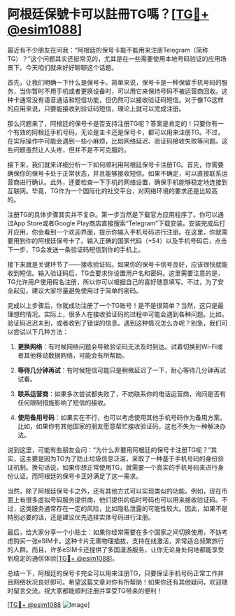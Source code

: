# 阿根廷保號卡可以註冊TG嗎？[[TG💪+ @esim1088](https://t.me/s/esim1088)]

最近有不少朋友在问我：“阿根廷的保号卡能不能用来注册Telegram（简称TG）？”这个问题其实还挺常见的，尤其是在一些需要使用本地号码验证的应用场景下。今天咱们就来好好聊聊这个话题。

首先，让我们明确一下什么是保号卡。简单来说，保号卡是一种保留手机号码的服务，当你暂时不用手机或者更换设备时，可以用它来保持号码不被运营商回收。这种卡通常没有语音通话和短信功能，但仍然可以接收验证码短信。对于像TG这样的应用来说，只要能接收到验证码短信，理论上就可以完成注册。

那么问题来了，阿根廷的保号卡是否支持注册TG呢？答案是肯定的！只要你有一个有效的阿根廷手机号码，无论是主卡还是保号卡，都可以用来注册TG。不过，在实际操作中可能会遇到一些小麻烦，比如网络延迟、验证码接收失败等问题。这些问题虽然让人头疼，但并不是不可克服的。

接下来，我们就来详细分析一下如何顺利用阿根廷保号卡注册TG。首先，你需要确保你的保号卡处于正常状态，并且能够接收短信。如果不确定，可以直接联系运营商进行确认。此外，还要检查一下手机的网络设置，确保手机能够稳定地连接到互联网。毕竟，TG作为一个国际化的社交平台，对网络环境的要求还是比较高的。

注册TG的具体步骤其实并不复杂。第一步当然是下载官方应用程序了。你可以通过App Store或者Google Play商店直接搜索“Telegram”下载安装。安装完成后打开应用，你会看到一个欢迎界面，提示你输入手机号码进行注册。在这里，你就需要用到你的阿根廷保号卡了。输入正确的国家代码（+54）以及手机号码后，点击下一步，TG会发送一条验证码短信到你的手机上。

接下来就是关键环节了——接收验证码。如果你的保号卡信号良好，应该很快就能收到短信。输入验证码后，TG会要求你设置用户名和密码。这里需要注意的是，TG允许用户使用假名注册，所以你可以根据自己的喜好随意填写。不过，为了安全起见，建议大家尽量避免使用过于简单的密码。

完成以上步骤后，你就成功注册了一个TG账号！是不是很简单？当然，这只是最理想的情况。实际上，很多人在接收验证码的过程中可能会遇到各种问题。比如，验证码迟迟未到，或者收到了错误的信息。遇到这种情况怎么办呢？别急，我们可以尝试以下几种方法：

1. **更换网络**：有时候网络问题会导致验证码无法及时到达。试着切换到Wi-Fi或者其他移动数据网络，可能会有所帮助。
   
2. **等待几分钟再试**：有时候短信可能只是稍微延迟了一下，耐心等待几分钟再试试看。

3. **联系运营商**：如果多次尝试都失败了，不妨联系你的电话运营商，询问是否有任何限制措施影响了短信的接收。

4. **使用备用号码**：如果实在不行，也可以考虑使用其他手机号码作为备用方案。比如，如果你有其他国家的朋友愿意帮忙接收验证码，这也不失为一种解决办法。

说到这里，可能有些朋友会问：“为什么非要用阿根廷的保号卡注册TG呢？”其实，这主要是因为TG为了防止垃圾信息泛滥，采取了一种基于手机号码的身份验证机制。换句话说，如果你想正常使用TG，就需要一个真实的手机号码来进行身份认证。而阿根廷的保号卡正好满足了这一需求。

当然，除了阿根廷保号卡之外，还有其他方式可以实现类似的功能。例如，现在市面上有很多虚拟号码服务提供商，他们提供的临时号码也可以用来接收验证码。不过，这类服务通常存在一定的风险，比如隐私泄露的可能性较大。因此，如果不是特别必要的话，还是建议优先选择实体号码进行注册。

最后，给大家分享一个小贴士：如果你经常需要在多个国家之间切换使用，不妨考虑购买一张eSIM卡。这种卡片无需物理插拔，支持在线激活，非常适合频繁旅行的人群。而且，许多eSIM卡还提供了多国漫游服务，让你无论身处何地都能享受到稳定的通信体验[[TG💪+ @esim1088](https://t.me/s/esim1088)]。

总结一下，阿根廷的保号卡完全可以用来注册TG，只要保证手机号码正常工作并且网络状况良好即可。希望这篇文章对你有所帮助！如果你还有其他疑问，欢迎随时留言交流。祝大家都能顺利注册并享受TG带来的便利！

[[TG💪+ @esim1088](https://t.me/s/esim1088) ![Image](https://i.postimg.cc/4NQfJmqS/Snipaste-2025-05-13-00-14-12.png)]
